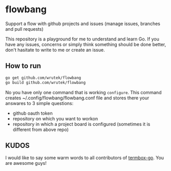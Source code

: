# flowbang
Support a flow with github projects and issues (manage issues, branches and pull requests)

This repository is a playground for me to understand and learn Go.
If you have any issues, concerns or simply think something should be done better,
don't hasitate to write to me or create an issue.

## How to run

```bash
go get github.com/wrutek/flowbang
go build github.com/wrutek/flowbang
```

No you have only one command that is working `configure`. 
This command creates ~/.config/flowbang/flowbang.conf file and stores there
your answares to 3 simple questions:
 - github oauth token
 - repository on which you want to workon
 - repository in which a project board is configured (sometimes it is different from above repo)

 ## KUDOS

 I would like to say some warm words to all contributors of [termbox-go](https://github.com/nsf/termbox-go).
 You are awesome guys!
 